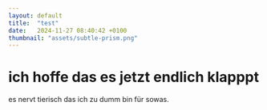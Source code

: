 ```yaml
---
layout: default
title:  "test"
date:   2024-11-27 08:40:42 +0100
thumbnail: "assets/subtle-prism.png"
---
```




<h1> ich hoffe das es jetzt endlich klapppt</h1>
<p>es nervt tierisch das ich zu dumm bin für sowas.</p>